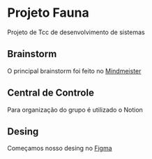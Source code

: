 # Projeto Fauna

Projeto de Tcc de desenvolvimento de sistemas

## Brainstorm

O principal brainstorm foi feito no [Mindmeister](https://mm.tt/app/map/3188609132?t=VaXBs9vqj6)

## Central de Controle

Para organização do grupo é utilizado o Notion

## Desing

Começamos nosso desing no [Figma](https://www.figma.com/file/l4GnwwPOZPRQvypkhLWgmv/Projeto-Fauna?type=design&node-id=2%3A22&mode=design&t=pJMiV6LDq6iapMza-1)